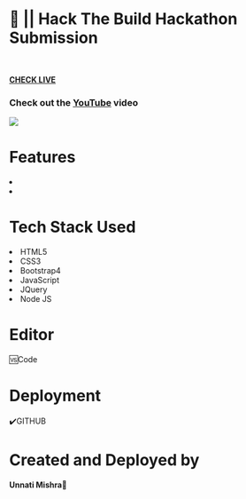 #  📍 || Hack The Build  Hackathon Submission

<br>


<b> <a href=""> CHECK LIVE </a></b>
<br>
<h3>Check out the <a href="">YouTube</a> video</h3>

<img src="#" border="0">
<br>

<h1>Features</h1>

<li></li>
<li></li>

<h1>Tech Stack Used</h1>
<li>HTML5</li>
<li>CSS3</li>
<li>Bootstrap4</li>
<li>JavaScript</li>
<li>JQuery</li>
<li>Node JS</li>


<h1>Editor</h1>
🆚Code

<h1>Deployment</h1>✔️GITHUB

<h1>Created and Deployed by</h1>
  <b>Unnati Mishra🙎</b>
  <br><br>
